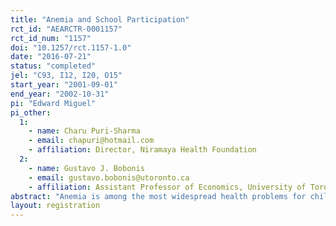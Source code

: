 ```yaml
---
title: "Anemia and School Participation"
rct_id: "AEARCTR-0001157"
rct_id_num: "1157"
doi: "10.1257/rct.1157-1.0"
date: "2016-07-21"
status: "completed"
jel: "C93, I12, I20, O15"
start_year: "2001-09-01"
end_year: "2002-10-31"
pi: "Edward Miguel"
pi_other:
  1:
    - name: Charu Puri-Sharma
    - email: chapuri@hotmail.com
    - affiliation: Director, Niramaya Health Foundation
  2:
    - name: Gustavo J. Bobonis
    - email: gustavo.bobonis@utoronto.ca
    - affiliation: Assistant Professor of Economics, University of Toronto
abstract: "Anemia is among the most widespread health problems for children in developing countries. This paper evaluates the impact of a randomized health intervention delivering iron supplementation and deworming drugs to Indian preschool children. At baseline, 69 percent were anemic and 30 percent had intestinal worm infections. Weight increased among assisted children, and preschool-participation rates rose by 5.8 percentage points, reducing absenteeism by one-fifth. Gains were especially pronounced for those most likely to be anemic at baseline. Results contribute to a growing view that school-based health programs are an effective way of promoting school attendance in less developed countries."
layout: registration
---
```


